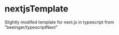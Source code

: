 # nextjsTemplate
Slightly modifed template for next.js in typescript from "beeinger/typescriptNext"
